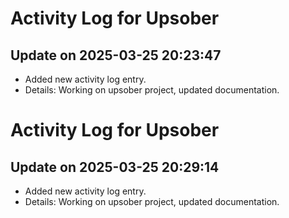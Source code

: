 # Activity Log for Upsober

## Update on 2025-03-25 20:23:47
- Added new activity log entry.
- Details: Working on upsober project, updated documentation.

# Activity Log for Upsober

## Update on 2025-03-25 20:29:14
- Added new activity log entry.
- Details: Working on upsober project, updated documentation.

